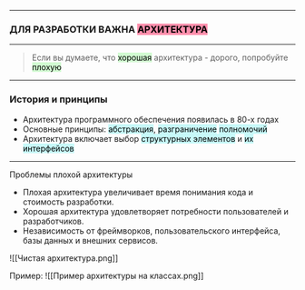 
---

### **ДЛЯ РАЗРАБОТКИ ВАЖНА <mark style="background: #FF5582A6;">АРХИТЕКТУРА</mark>**

---

> Если вы думаете, что <mark style="background: #BBFABBA6;">хорошая</mark> архитектура - дорого, попробуйте <mark style="background: #BBFABBA6;">плохую</mark>

---
### История и принципы
- Архитектура программного обеспечения появилась в 80-х годах
- Основные принципы: <mark style="background: #ABF7F7A6;">абстракция</mark>, <mark style="background: #ABF7F7A6;">разграничение</mark> <mark style="background: #ABF7F7A6;">полномочий</mark>
- Архитектура включает выбор <mark style="background: #ABF7F7A6;">структурных элементов</mark> и <mark style="background: #ABF7F7A6;">их интерфейсов</mark>
---


Проблемы плохой архитектуры

- Плохая архитектура увеличивает время понимания кода и стоимость разработки.
- Хорошая архитектура удовлетворяет потребности пользователей и разработчиков.
- Независимость от фреймворков, пользовательского интерфейса, базы данных и внешних сервисов.

![[Чистая архитектура.png]]

Пример:
![[Пример архитектуры на классах.png]]

